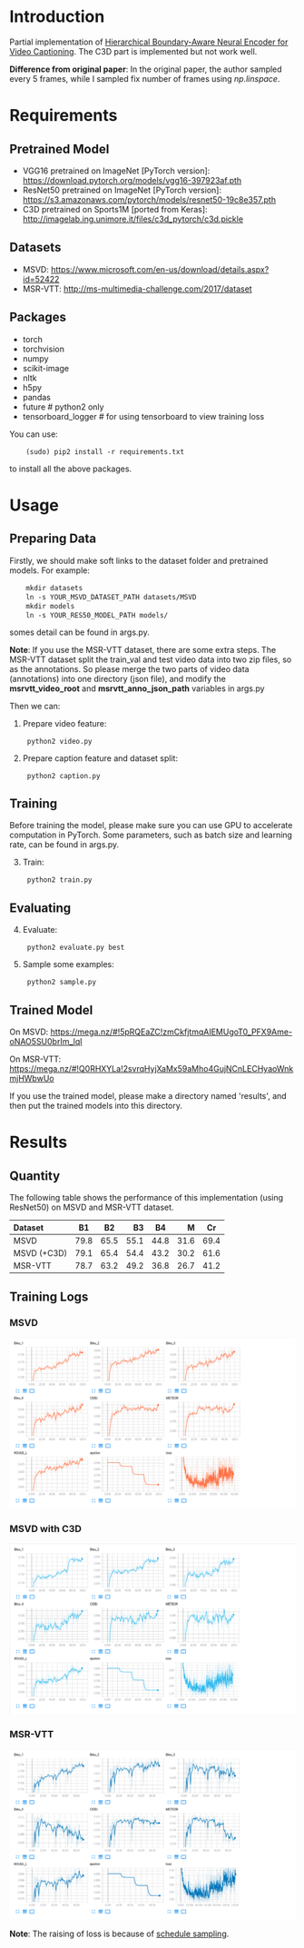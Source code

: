 # Introduction
Partial implementation of [Hierarchical Boundary-Aware Neural Encoder for Video Captioning](https://arxiv.org/abs/1611.09312). The C3D part is implemented but not work well.

**Difference from original paper**: In the original paper, the author sampled every 5 frames, while I sampled fix number of frames using *np.linspace*.

# Requirements
## Pretrained Model
- VGG16 pretrained on ImageNet [PyTorch version]: https://download.pytorch.org/models/vgg16-397923af.pth
- ResNet50 pretrained on ImageNet [PyTorch version]: https://s3.amazonaws.com/pytorch/models/resnet50-19c8e357.pth
- C3D pretrained on Sports1M [ported from Keras]: http://imagelab.ing.unimore.it/files/c3d_pytorch/c3d.pickle

## Datasets
- MSVD: https://www.microsoft.com/en-us/download/details.aspx?id=52422
- MSR-VTT: http://ms-multimedia-challenge.com/2017/dataset
## Packages
- torch
- torchvision
- numpy
- scikit-image
- nltk
- h5py
- pandas
- future  # python2 only
- tensorboard_logger  # for using tensorboard to view training loss

You can use:

        (sudo) pip2 install -r requirements.txt
        
to install all the above packages.
# Usage
## Preparing Data
Firstly, we should make soft links to the dataset folder and pretrained models. For example:

        mkdir datasets
        ln -s YOUR_MSVD_DATASET_PATH datasets/MSVD
        mkdir models
        ln -s YOUR_RES50_MODEL_PATH models/
        
somes detail can be found in args.py.

**Note**: If you use the MSR-VTT dataset, there are some extra steps. The MSR-VTT dataset split the train_val and test video data into two zip files, so as the annotations. So please merge the two parts of video data (annotations) into one directory (json file), and modify the **msrvtt_video_root** and **msrvtt_anno_json_path** variables in args.py

Then we can:

1. Prepare video feature:

        python2 video.py
        
2. Prepare caption feature and dataset split:

        python2 caption.py
## Training
Before training the model, please make sure you can use GPU to accelerate computation in PyTorch. Some parameters, such as batch size and learning rate, can be found in args.py.
        
3. Train:

        python2 train.py
## Evaluating
        
4. Evaluate:

        python2 evaluate.py best
        
5. Sample some examples:

        python2 sample.py
        
## Trained Model
On MSVD: https://mega.nz/#!5pRQEaZC!zmCkfjtmqAIEMUgoT0_PFX9Ame-oNAO5SU0brIm_lqI

On MSR-VTT: https://mega.nz/#!Q0RHXYLa!2svrqHyjXaMx59aMho4GujNCnLECHyaoWnkmjHWbwUo
    
If you use the trained model, please make a directory named 'results', and then put the trained models into this directory.

        
# Results
## Quantity
The following table shows the performance of this implementation (using ResNet50) on MSVD and MSR-VTT dataset.

| Dataset             |       B1 |       B2 |      B3 |       B4 |       M |       Cr |
| :------             | :------: | :------: | ------: | :------: | ------: | :------: |
| MSVD                |     79.8 |     65.5 |    55.1 |     44.8 |    31.6 |     69.4 |
| MSVD (+C3D)         |     79.1 |     65.4 |    54.4 |     43.2 |    30.2 |     61.6 |
| MSR-VTT             |     78.7 |     63.2 |    49.2 |     36.8 |    26.7 |     41.2 |

## Training Logs
### MSVD
![MSVD](./img/MSVD.png  "MSVD")
### MSVD with C3D
![MSVD with C3D](./img/MSVD-C3D.png  "MSVD-C3D")
### MSR-VTT
![MSR-VTT](./img/MSR-VTT.png  "MSR-VTT")

**Note**: The raising of loss is because of [schedule sampling](https://arxiv.org/abs/1506.03099).
